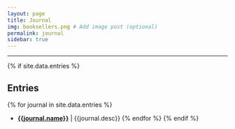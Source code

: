 ```yaml
---
layout: page
title: Journal
img: booksellers.png # Add image post (optional)
permalink: journal
sidebar: true
---
```


---

{% if site.data.entries %}
## Entries
{% for journal in site.data.entries %}
* [**{{journal.name}}**]({{site.url}}/{{site.baseurl}}/{{journal.location}})
  \| {{journal.desc}}
{% endfor %}
{% endif %}
